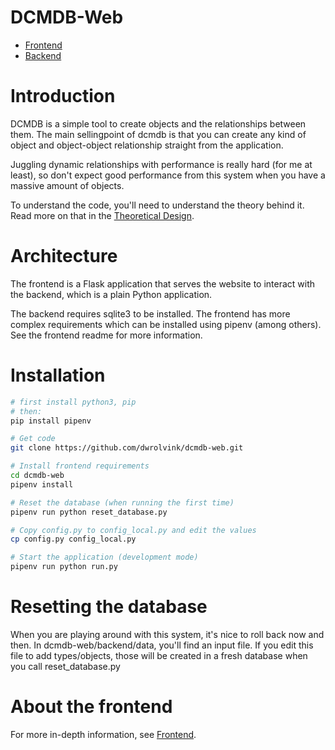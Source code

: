 # DCMDB-Web
- [Frontend](docs/frontend.md)
- [Backend](docs/backend.md)

# Introduction
DCMDB is a simple tool to create objects and the relationships between them.
The main sellingpoint of dcmdb is that you can create any kind of object
and object-object relationship straight from the application.

Juggling dynamic relationships with performance is really hard (for me at least),
so don't expect good performance from this system when you have a massive amount
of objects.

To understand the code, you'll need to understand the theory behind it. 
Read more on that in the [Theoretical Design](docs/theoretical_design.md).

# Architecture
The frontend is a Flask application that serves the website to interact with
the backend, which is a plain Python application.

The backend requires sqlite3 to be installed. The frontend has more complex
requirements which can be installed using pipenv (among others). See the frontend 
readme for more information.

# Installation
```bash
# first install python3, pip
# then:
pip install pipenv

# Get code
git clone https://github.com/dwrolvink/dcmdb-web.git

# Install frontend requirements
cd dcmdb-web
pipenv install

# Reset the database (when running the first time)
pipenv run python reset_database.py

# Copy config.py to config_local.py and edit the values
cp config.py config_local.py

# Start the application (development mode)
pipenv run python run.py
```

# Resetting the database
When you are playing around with this system, it's nice to roll back now and then.
In dcmdb-web/backend/data, you'll find an input file. If you edit this file to add types/objects, those will be created in a fresh database when you call reset_database.py

# About the frontend
For more in-depth information, see [Frontend](docs/frontend.md).
